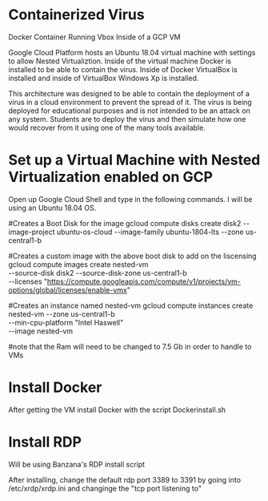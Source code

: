 # Containerized Virus
Docker Container Running Vbox Inside of a GCP VM

Google Cloud Platform hosts an Ubuntu 18.04 virtual machine with settings to allow Nested Virtualiztion. Inside of the virtual machine Docker is installed to be able to contain the virus. Inside of Docker VirtualBox is installed and inside of VirtualBox Windows Xp is installed. 

This architecture was designed to be able to contain the deployment of a virus in a cloud environment to prevent the spread of it. The virus is being deployed for educational purposes and is not intended to be an attack on any system. Students are to deploy the virus and then simulate how one would recover from it using one of the many tools available. 



# Set up a Virtual Machine with Nested Virtualization enabled on GCP

Open up Google Cloud Shell and type in the following commands. I will be using an Ubuntu 18.04 OS. 

#Creates a Boot Disk for the image
gcloud compute disks create disk2 --image-project ubuntu-os-cloud --image-family ubuntu-1804-lts --zone us-central1-b

#Creates a custom image with the above boot disk to add on the liscensing
gcloud compute images create nested-vm \
  --source-disk disk2 --source-disk-zone us-central1-b \
  --licenses "https://compute.googleapis.com/compute/v1/projects/vm-options/global/licenses/enable-vmx"
  
#Creates an instance named nested-vm
gcloud compute instances create nested-vm --zone us-central1-b \
              --min-cpu-platform "Intel Haswell" \
              --image nested-vm
 
 #note that the Ram will need to be changed to 7.5 Gb in order to handle to VMs
 
 
 # Install Docker
 After getting the VM install Docker with the script
 Dockerinstall.sh
 
 
 # Install RDP 
 Will be using Banzana's RDP install script
 
 After installing, change the default rdp port 3389 to 3391 by going into /etc/xrdp/xrdp.ini
 and changinge the "tcp port listening to"
 
              
 
